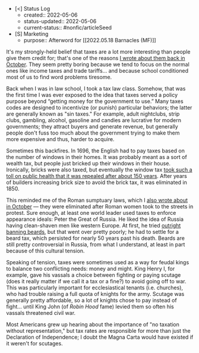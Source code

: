 - [<] Status Log
	- created:: 2022-05-06
	- status-updated:: 2022-05-06
	- current-status:: #nonfic/articleSeed
- [S] Marketing
	- purpose:: Afterword for [[2022.05.18 Barnacles (MF)]]

It's my strongly-held belief that taxes are a lot more interesting than people give them credit for; that's one of the reasons [I wrote about them back in October](https://newsletter.eleanorkonik.com/taxes/). They seem pretty boring because we tend to focus on the normal ones like income taxes and trade tariffs... and because school conditioned most of us to find word problems tiresome.  

Back when I was in law school, I took a tax law class. Somehow, that was the first time I was ever exposed to the idea that taxes served a policy purpose beyond “getting money for the government to use.” Many taxes codes are designed to incentivize (or punish) particular behaviors; the latter are generally known as "sin taxes." For example, adult nightclubs, strip clubs, gambling, alcohol, gasoline and candies are lucrative for modern governments; they attract buyers and generate revenue, but generally people don't fuss too much about the government trying to make them more expensive and thus, harder to acquire. 

Sometimes this backfires. In 1696, the English had to pay taxes based on the number of windows in their homes. It was probably meant as a sort of wealth tax, but people just bricked up their windows in their house. Ironically, bricks were also taxed, but eventually the window tax [took such a toll on public health that it was repealed after about 150 years](https://economictimes.indiatimes.com/nation-world/nine-weird-taxes-from-around-the-world/window-tax/slideshow/56516226.cms). After years of builders increasing brick size to avoid the brick tax, it was eliminated in 1850.

This reminded me of the Roman sumptuary laws, which I [also wrote about in October](https://newsletter.eleanorkonik.com/sumptuary-laws/) — they were eliminated after Roman women took to the streets in protest. Sure enough, at least one world leader used taxes to enforce appearance ideals: Peter the Great of Russia. He  liked the idea of Russia having clean-shaven men like western Europe. At first, he tried [outright banning beards](https://theculturetrip.com/europe/russia/articles/the-controversial-history-of-russian-beards/), but that went over pretty poorly; he had to settle for a beard tax, which persisted for nearly 50 years past his death. Beards are still pretty controversial in Russia, from what I understand, at least in part because of this cultural tension. 

Speaking of tension, taxes were sometimes used as a way for feudal kings to balance two conflicting needs: money and might. King Henry I, for example, gave his vassals a choice between fighting or paying scutage (does it really matter if we call it a tax or a fine?) to avoid going off to war. This was particularly important for ecclesiastical tenants (i.e. churches), who had trouble raising a full quota of knights for the army. Scutage was generally pretty affordable, so a lot of knights chose to pay instead of fight... until King John (of _Robin Hood_ fame) levied them so often his vassals threatened civil war. 

Most Americans grew up hearing about the importance of "no taxation without representation," but tax rates are responsible for more than just the Declaration of Independence; I doubt the Magna Carta would have existed if it weren't for scutages. 











